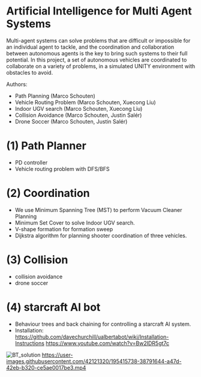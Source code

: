 # Artificial Intelligence for Multi Agent Systems

Multi-agent systems can solve problems that are difficult or impossible for an individual agent to tackle, and the coordination and collaboration between autonomous agents is the key to bring such systems to their full potential. In this project, a set of autonomous vehicles are coordinated to collaborate on a variety of problems, in a simulated UNITY environment with obstacles to avoid. 


Authors:
- Path Planning (Marco Schouten)
- Vehicle Routing Problem (Marco Schouten, Xuecong Liu)
- Indoor UGV search (Marco Schouten, Xuecong Liu)
- Collision Avoidance (Marco Schouten, Justin Salér)
- Drone Soccer (Marco Schouten, Justin Salér)



# (1) Path Planner
  - PD controller
  - Vehicle routing problem with DFS/BFS
# (2) Coordination
  - We use Minimum Spanning Tree (MST) to perform Vacuum Cleaner Planning
  - Minimum Set Cover to solve Indoor UGV search.
  - V-shape formation for formation sweep
  - Dijkstra algorithm for planning shooter coordination of three vehicles.
# (3) Collision
  - collision avoidance
  - drone soccer

# (4) starcraft AI bot
  - Behaviour trees and back chaining for controlling a starcraft AI system.
  - Installation: https://github.com/davechurchill/ualbertabot/wiki/Installation-Instructions https://www.youtube.com/watch?v=Bw2IDR5gt7c

![BT_solution](https://user-images.githubusercontent.com/42121320/195417099-e9394f8a-05f5-4467-9b47-5229a4b20453.JPG)
https://user-images.githubusercontent.com/42121320/195415738-38791644-a47d-42eb-b320-ce5ae0017be3.mp4


